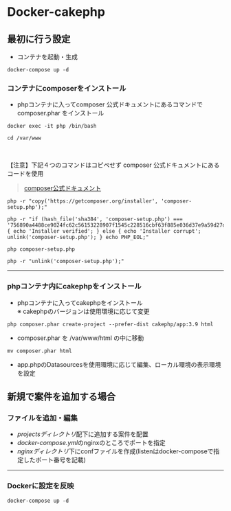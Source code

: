 # Docker-cakephp

## 最初に行う設定
+ コンテナを起動・生成
```
docker-compose up -d
```
### コンテナにcomposerをインストール
+ phpコンテナに入ってcomposer 公式ドキュメントにあるコマンドで composer.phar をインストール

```
docker exec -it php /bin/bash
```
```
cd /var/www
```
<br>

【注意】下記４つのコマンドはコピペせず composer 公式ドキュメントにあるコードを使用
> [composer公式ドキュメント](https://getcomposer.org/download/)

```
php -r "copy('https://getcomposer.org/installer', 'composer-setup.php');"
```
```
php -r "if (hash_file('sha384', 'composer-setup.php') === '756890a4488ce9024fc62c56153228907f1545c228516cbf63f885e036d37e9a59d27d63f46af1d4d07ee0f76181c7d3') { echo 'Installer verified'; } else { echo 'Installer corrupt'; unlink('composer-setup.php'); } echo PHP_EOL;"
```
```
php composer-setup.php
```
```
php -r "unlink('composer-setup.php');"
```
***
### phpコンテナ内にcakephpをインストール
+ phpコンテナに入ってcakephpをインストール<br>
  ※ cakephpのバージョンは使用環境に応じて変更
```
php composer.phar create-project --prefer-dist cakephp/app:3.9 html
```
+ composer.phar を /var/www/html の中に移動
```
mv composer.phar html
```
+ app.phpのDatasourcesを使用環境に応じて編集、ローカル環境の表示環境を設定

## 新規で案件を追加する場合
### ファイルを追加・編集
+ *projectsディレクトリ*配下に追加する案件を配置
+ *docker-compose.yml*のnginxのところでポートを指定
+ *nginxディレクトリ*下にconfファイルを作成(listenはdocker-composeで指定したポート番号を記載)
***
### Dockerに設定を反映

```
docker-compose up -d
```
